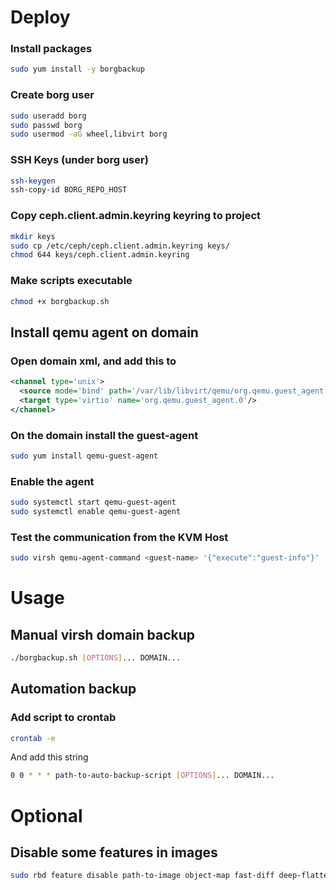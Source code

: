# Deploy
### Install packages
```bash
sudo yum install -y borgbackup
```
### Create borg user
```bash
sudo useradd borg
sudo passwd borg
sudo usermod -aG wheel,libvirt borg
```
### SSH Keys (under borg user)
```bash
ssh-keygen
ssh-copy-id BORG_REPO_HOST
```
### Copy ceph.client.admin.keyring keyring to project
```bash
mkdir keys
sudo cp /etc/ceph/ceph.client.admin.keyring keys/
chmod 644 keys/ceph.client.admin.keyring
```
###  Make scripts executable
```bash
chmod +x borgbackup.sh
```

## Install qemu agent on domain
### Open domain xml, and add this to <devices>
```xml
<channel type='unix'>
  <source mode='bind' path='/var/lib/libvirt/qemu/org.qemu.guest_agent.0.<guest-name>.sock'/>
  <target type='virtio' name='org.qemu.guest_agent.0'/>
</channel>
```

### On the domain install the guest-agent
```bash
sudo yum install qemu-guest-agent
```

### Enable the agent
```bash
sudo systemctl start qemu-guest-agent
sudo systemctl enable qemu-guest-agent
```

### Test the communication from the KVM Host
```bash
sudo virsh qemu-agent-command <guest-name> '{"execute":"guest-info"}'
```

# Usage
## Manual virsh domain backup
```bash
./borgbackup.sh [OPTIONS]... DOMAIN...
```

## Automation backup
### Add script to crontab
```bash
crontab -e
```
And add this string
```bash
0 0 * * * path-to-auto-backup-script [OPTIONS]... DOMAIN...
```

# Optional
## Disable some features in images
```bash
sudo rbd feature disable path-to-image object-map fast-diff deep-flatten
```
